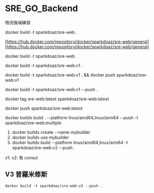 # SRE_GO_Backend

物流後端練習

docker build -t sparkdoaz/sre-web .

[https://hub.docker.com/repository/docker/sparkdoaz/sre-web/general](https://hub.docker.com/repository/docker/sparkdoaz/sre-web/general)

docker build -t sparkdoaz/sre-web .

docker build -t sparkdoaz/sre-web:v1 .

docker build -t sparkdoaz/sre-web:v1 . && docker push sparkdoaz/sre-web:v1

docker build -t sparkdoaz/sre-web:v1 --push .

docker tag sre-web:latest sparkdoaz/sre-web:latest

docker push sparkdoaz/sre-web:latest

docker buildx build . --platform linux/amd64,linux/arm64 --push -t sparkdoaz/sre-web:multiple

1. docker buildx create --name mybuilder
1. docker buildx use mybuilder
1. docker buildx build --platform linux/amd64,linux/arm64 -t sparkdoaz/sre-web:v2 --push .

v1:
v2: 有 consul

## V3 普羅米修斯

`docker build -t sparkdoaz/sre-web:v3 --push .`
